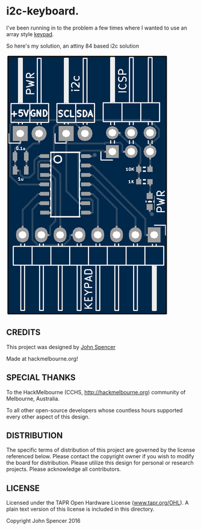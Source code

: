 i2c-keyboard.
=============

I've been running in to the problem a few times where I wanted to use an array style [keypad](https://tronixlabs.com.au/components/buttons/keypads/sealed-membrane-keypad-4x4-button-pad-with-sticker-australia/).

So here's my solution, an attiny 84 based i2c solution

![Board Layout](Images/Board.png?raw=true "Board Layout")

CREDITS
------------

This project was designed by [John Spencer](https://github.com/mage0r)

Made at hackmelbourne.org!

SPECIAL THANKS
------------

To the HackMelbourne (CCHS, http://hackmelbourne.org) community of Melbourne, Australia.

To all other open-source developers whose countless hours supported every other aspect of this design.

DISTRIBUTION
------------
The specific terms of distribution of this project are governed by the
license referenced below. Please contact the copyright owner if you wish to modify the board for distribution. Please utilize this design for personal or research projects. Please acknowledge all contributors.

LICENSE
-------
Licensed under the TAPR Open Hardware License (www.tapr.org/OHL).
A plain text version of this license is included in this directory.

Copyright John Spencer 2016
